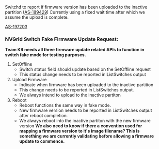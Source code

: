 Switchd to report if firmware version has been uploaded to the inactive partition ([AS-189429](https://jira.storage.hpecorp.net/browse/AS-189429 "Provide FW version for the secondary partition in ListSwitches/\"show switch\""))
Currently using a fixed wait time after which we assume the upload is complete.

[AS-197203](https://jira.storage.hpecorp.net/browse/AS-197203)
### NVGrid Switch Fake Firmware Update Request:
**Team K9 needs all three firmware update related APIs to function in switch fake mode for testing purposes.**
1. SetOffline
	- Switch status field should update based on the SetOffline request
	- This status change needs to be reported in ListSwitches output
2. Upload Firmware
	- Indicate when firmware has been uploaded to the inactive partition
	- This change needs to be reported in ListSwitches output.
	- We always intend to upload to the inactive partiton
3. Reboot
	- Reboot functions the same way in fake mode.
	- New firmware version needs to be reported in ListSwitches output after reboot completion.
	- We always reboot into the inactive partiton with the new firmware version
**We also need to know if there a convention used for mapping a firmware version to it's image filename? This is something we are currently validating before allowing a firmware update to commence.**